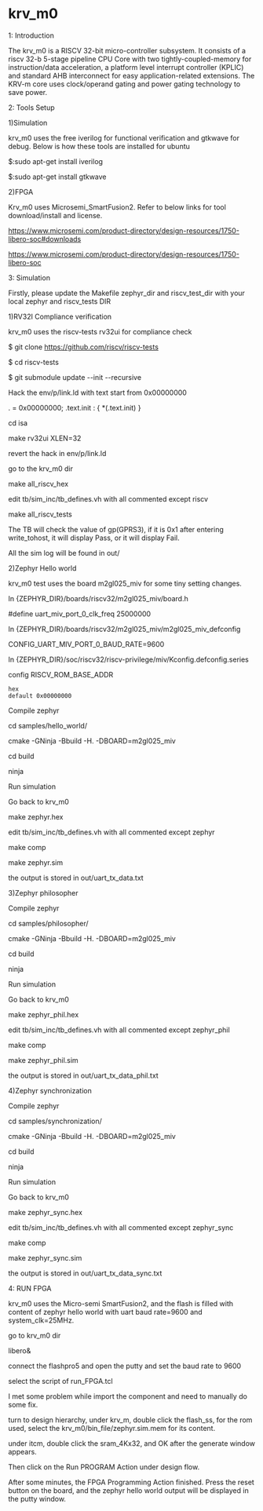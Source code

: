 # krv_m0

1: Introduction

The krv_m0 is a RISCV 32-bit micro-controller subsystem. It consists of a riscv 32-b 5-stage pipeline CPU Core with two tightly-coupled-memory for instruction/data acceleration, a platform level interrupt controller (KPLIC) and standard AHB interconnect for easy application-related extensions. The KRV-m core uses clock/operand gating and power gating technology to save power.


2: Tools Setup

1)Simulation

krv_m0 uses the free iverilog for functional verification and gtkwave for debug. Below is how these tools are installed for ubuntu

$:sudo apt-get install iverilog

$:sudo apt-get install gtkwave

2)FPGA

Krv_m0 uses Microsemi_SmartFusion2. Refer to below links for tool download/install and license. 

 https://www.microsemi.com/product-directory/design-resources/1750-libero-soc#downloads
 
 https://www.microsemi.com/product-directory/design-resources/1750-libero-soc


3: Simulation

Firstly, please update the Makefile zephyr_dir and riscv_test_dir with your local zephyr and riscv_tests DIR

1)RV32I Compliance verification

krv_m0 uses the riscv-tests rv32ui for compliance check

$ git clone https://github.com/riscv/riscv-tests

$ cd riscv-tests

$ git submodule update --init --recursive

Hack the env/p/link.ld with text start from 0x00000000

  . = 0x00000000;
  .text.init : { *(.text.init) }
  
cd isa

make rv32ui XLEN=32

revert the hack in env/p/link.ld

go to the krv_m0 dir

make all_riscv_hex

edit tb/sim_inc/tb_defines.vh with all commented except riscv

make all_riscv_tests

The TB will check the value of gp(GPRS3), if it is 0x1 after entering write_tohost, it will display Pass, or it will display Fail.

All the sim log will be found in out/



2)Zephyr Hello world

krv_m0 test uses the board m2gl025_miv for some tiny setting changes.

In {ZEPHYR_DIR}/boards/riscv32/m2gl025_miv/board.h 

#define uart_miv_port_0_clk_freq    25000000

In {ZEPHYR_DIR}/boards/riscv32/m2gl025_miv/m2gl025_miv_defconfig

CONFIG_UART_MIV_PORT_0_BAUD_RATE=9600

In {ZEPHYR_DIR}/soc/riscv32/riscv-privilege/miv/Kconfig.defconfig.series

config RISCV_ROM_BASE_ADDR

	hex
	default 0x00000000

Compile zephyr

cd samples/hello_world/

cmake -GNinja -Bbuild -H. -DBOARD=m2gl025_miv

cd build

ninja

Run simulation

Go back to krv_m0

make zephyr.hex

edit tb/sim_inc/tb_defines.vh with all commented except zephyr 

make comp

make zephyr.sim

the output is stored in out/uart_tx_data.txt


3)Zephyr philosopher

Compile zephyr

cd samples/philosopher/

cmake -GNinja -Bbuild -H. -DBOARD=m2gl025_miv

cd build

ninja

Run simulation

Go back to krv_m0

make zephyr_phil.hex

edit tb/sim_inc/tb_defines.vh with all commented except zephyr_phil

make comp

make zephyr_phil.sim

the output is stored in out/uart_tx_data_phil.txt

4)Zephyr synchronization

Compile zephyr

cd samples/synchronization/

cmake -GNinja -Bbuild -H. -DBOARD=m2gl025_miv

cd build

ninja

Run simulation

Go back to krv_m0

make zephyr_sync.hex

edit tb/sim_inc/tb_defines.vh with all commented except zephyr_sync

make comp

make zephyr_sync.sim

the output is stored in out/uart_tx_data_sync.txt

4: RUN FPGA

krv_m0 uses the Micro-semi SmartFusion2, and the flash is filled with content of zephyr hello world with uart baud rate=9600 and system_clk=25MHz.


go to krv_m0 dir

libero&

connect the flashpro5 and open the putty and set the baud rate to 9600

select the script of run_FPGA.tcl


I met some problem while import the component and need to manually do some fix.

turn to design hierarchy, under krv_m, double click the flash_ss, for the rom used, select the krv_m0/bin_file/zephyr.sim.mem for its content.

 under itcm, double click the sram_4Kx32, and OK after the generate window appears.

Then click on the Run PROGRAM Action under design flow.

After some minutes, the FPGA Programming Action finished. Press the reset button on the board, and the zephyr hello world output will be displayed in the putty window.


